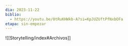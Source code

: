 ```yaml
---
dia: 2023-11-22
biblio:
  - https://youtu.be/0tRuKHWkb-A?si=KpJUZUftPfNxbOFa
etapa: sin-empezar
---
```









![[Storytelling/index#Archivos]]